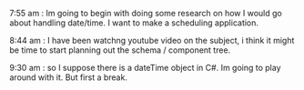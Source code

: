 7:55 am : Im going to begin with doing some research on how I would go about handling date/time. I want to make a scheduling application.

8:44 am : I have been watchng youtube video on the subject, i think it might be time to start planning out the schema / component tree.

9:30 am : so I suppose there is a dateTime object in C#. Im going to play around with it. But first a break.